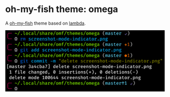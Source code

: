 # oh-my-fish theme: omega

A [oh-my-fish](https://github.com/oh-my-fish/oh-my-fish) theme based on [lambda](https://github.com/hasanozgan/theme-lambda).

![preview](preview-omega.png)
